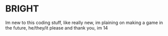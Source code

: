 # BRIGHT
Im new to this coding stuff, like really new, im plaining on making a game in the future, he/they/it please and thank you, im 14
